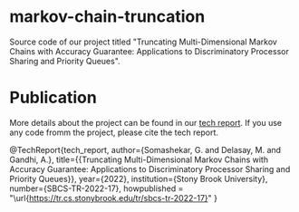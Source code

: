 # markov-chain-truncation
Source code of our project titled "Truncating Multi-Dimensional Markov Chains with Accuracy Guarantee: Applications to Discriminatory Processor Sharing and Priority Queues".

# Publication
More details about the project can be found in our [tech report](https://tr.cs.stonybrook.edu/tr/sbcs-tr-2022-17). If you use any code fromm the project, please cite the tech report.

  @TechReport{tech_report,
    author={Somashekar, G. and  Delasay, M. and Gandhi, A.},
    title={{Truncating Multi-Dimensional Markov Chains with Accuracy Guarantee: Applications to Discriminatory  Processor Sharing and Priority Queues}},
    year={2022},
    institution={Stony Brook University},
    number={SBCS-TR-2022-17},
    howpublished = "\url{https://tr.cs.stonybrook.edu/tr/sbcs-tr-2022-17}"
  }

